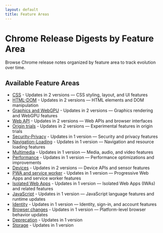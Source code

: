 ```yaml
---
layout: default
title: Feature Areas
---
```


# Chrome Release Digests by Feature Area

Browse Chrome release notes organized by feature area to track evolution over time.

## Available Feature Areas

- [CSS](./css/index.html) - Updates in 2 versions — CSS styling, layout, and UI features
- [HTML-DOM](./html-dom/index.html) - Updates in 2 versions — HTML elements and DOM manipulation
- [Graphics and WebGPU](./graphics-webgpu/index.html) - Updates in 2 versions — Graphics rendering and WebGPU features
- [Web API](./webapi/index.html) - Updates in 2 versions — Web APIs and browser interfaces
- [Origin trials](./origin-trials/index.html) - Updates in 2 versions — Experimental features in origin trials
- [Security-Privacy](./security-privacy/index.html) - Updates in 1 version — Security and privacy features
- [Navigation-Loading](./navigation-loading/index.html) - Updates in 1 version — Navigation and resource loading features
- [Multimedia](./multimedia/index.html) - Updates in 1 version — Media, audio, and video features
- [Performance](./performance/index.html) - Updates in 1 version — Performance optimizations and improvements
- [Devices](./devices/index.html) - Updates in 2 versions — Device APIs and sensor features
- [PWA and service worker](./pwa-service-worker/index.html) - Updates in 1 version — Progressive Web Apps and service worker features
- [Isolated Web Apps](./isolated-web-apps/index.html) - Updates in 1 version — Isolated Web Apps (IWAs) and related features
- [JavaScript](./javascript/index.html) - Updates in 1 version — JavaScript language features and runtime updates
- [Identity](./identity/index.html) - Updates in 1 version — Identity, sign-in, and account features
- [Browser changes](./browser-changes/index.html) - Updates in 1 version — Platform-level browser behavior updates
- [Deprecation](./deprecation/index.html) - Updates in 1 version
- [Storage](./storage/index.html) - Updates in 1 version
